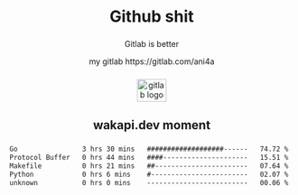 <h1 align="center">Github shit</h1>

###

<p align="center">Gitlab is better</p>

<p align="center">my gitlab https://gitlab.com/ani4a</p>

###

<div align="center">
  <img src="https://cdn.jsdelivr.net/gh/devicons/devicon/icons/gitlab/gitlab-original.svg" height="40" width="52" alt="gitlab logo"  />
</div>

###

<h2 align="center">wakapi.dev moment</h2>

###

<!--START_SECTION:waka-->

```txt
Go                3 hrs 30 mins   ###################------   74.72 %
Protocol Buffer   0 hrs 44 mins   ####---------------------   15.51 %
Makefile          0 hrs 21 mins   ##-----------------------   07.64 %
Python            0 hrs 6 mins    #------------------------   02.07 %
unknown           0 hrs 0 mins    -------------------------   00.06 %
```

<!--END_SECTION:waka-->

###
